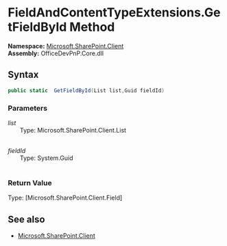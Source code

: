 # FieldAndContentTypeExtensions.GetFieldById Method  
**Namespace:** [Microsoft.SharePoint.Client](Microsoft.SharePoint.Client.md)  
**Assembly:** OfficeDevPnP.Core.dll  
## Syntax
```C#
public static  GetFieldById(List list,Guid fieldId)
```
### Parameters
*list*  
&emsp;&emsp;Type: Microsoft.SharePoint.Client.List  
&emsp;&emsp;  
  
*fieldId*  
&emsp;&emsp;Type: System.Guid  
&emsp;&emsp;  
  
### Return Value
Type: [Microsoft.SharePoint.Client.Field]  

## See also
- [Microsoft.SharePoint.Client](Microsoft.SharePoint.Client.md)
